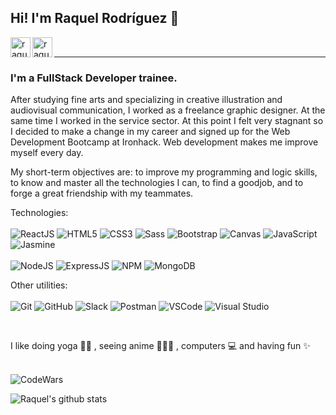 ## Hi! I'm Raquel Rodríguez 🌼
[<img align='left' alt=' raquelrodriguez | LinkedIn' width='32px' src='https://cdns.iconmonstr.com/wp-content/assets/preview/2012/96/iconmonstr-linkedin-2.png' />][linkedin]
[<img align='left' alt=' raquelrodriguez | Gmail' width='32px' src='https://cdns.iconmonstr.com/wp-content/assets/preview/2018/96/iconmonstr-gmail-2.png' />][Gmail]



<br/><hr>
### I'm a FullStack Developer trainee.
After studying fine arts and specializing in creative illustration and audiovisual communication, I worked as a freelance graphic designer. At the same time I worked in the service sector. At this point I felt very stagnant so I decided to make a change in my career and signed up for the Web Development Bootcamp at Ironhack. Web development makes me improve myself every day. 

My short-term objectives are: to improve my programming and logic skills, to know and master all the technologies I can, to find a goodjob, and to forge a great friendship with my teammates.


Technologies:
<br/>
<br/>
<img alt='ReactJS' src='https://img.shields.io/badge/-ReactJS-51CBF2?style=flat&logo=react&logoColor=white' />
<img alt='HTML5' src='https://img.shields.io/badge/-HTML5-E34F26?logo=html5&logoColor=white&style=plastic' />
<img alt='CSS3' src='https://img.shields.io/badge/-CSS3-1572B6?logo=css3&logoColor=white&style=plastic' />
<img alt='Sass' src="https://img.shields.io/badge/-Sass-CC6699?style=flat&logo=sass&logoColor=white&style=plastic" />
<img alt='Bootstrap' src='https://img.shields.io/badge/-Bootsrap-7952B3?logo=bootstrap&logoColor=white&style=plastic' />
<img alt='Canvas' src='https://img.shields.io/badge/-Canvas-E05F2C?logo=canvas&logoColor=white&style=plastic' />
<img alt='JavaScript' src='https://img.shields.io/badge/-Javascript-F7DF1E?logo=javascript&logoColor=white&style=plastic' />
<img alt='Jasmine' src='https://img.shields.io/badge/-Jasmine-8A4182?logo=jasmine&logoColor=white&style=plastic' />
<br/>
<br/>
<img alt='NodeJS' src='https://img.shields.io/badge/-NodeJs-339933?logo=Nodejs&logoColor=white&style=plastic' />
<img alt='ExpressJS' src='http://img.shields.io/badge/-Express-black?style=flat&logo=express&logoColor=white&style=plastic' />
<img alt='NPM' src='https://img.shields.io/badge/-NPM-CB3837?style=flat&logo=npm&logoColor=white&style=plastic' />
<img alt='MongoDB' src='http://img.shields.io/badge/-MongoDB-47A248?style=flat&logo=mongodb&logoColor=white&style=plastic' />

Other utilities:
<br/>
<br/>
<img alt='Git' src='https://img.shields.io/badge/-Git-F05032?logo=git&logoColor=white&style=plastic' />
<img alt='GitHub' src='https://img.shields.io/badge/-Github-181717?style=flat&logo=github&logoColor=white&style=plastic' />
<img alt='Slack' src='https://img.shields.io/badge/-Slack-4A154B?style=flat&logo=slack&logoColor=white&style=plastic' />
<img alt='Postman' src='https://img.shields.io/badge/-Postman-FF6C37?style=flat&logo=postman&logoColor=white&style=plastic' />
<img alt='VSCode' src='https://img.shields.io/badge/-VSCode-007ACC?style=flat&logo=visual-studio-code&logoColor=white&style=plastic' />
<img alt='Visual Studio' src='https://img.shields.io/badge/-Visual%20Studio-5C2D91?style=flat&logo=visual-studio&logoColor=white&style=plastic' />

<br/>

I like doing yoga 🧘‍♀️ , seeing anime 👩🏻‍💻 , computers 💻 and having fun ✨
<br/>
<br/>

<img alt='CodeWars' src='https://www.codewars.com/users/srtamaciel/badges/large' />


![Raquel's github stats](https://github-readme-stats.vercel.app/api?username=srtamaciel&theme=material-palenight&show_icons=true)

[linkedin]: https://www.linkedin.com/in/raquel-rodriguez-diaz/
[Gmail]: mailto:srtademaciel@gmail.com



<!--
**srtamaciel/srtamaciel** is a ✨ _special_ ✨ repository because its `README.md` (this file) appears on your GitHub profile.

Here are some ideas to get you started:

- 🔭 I’m currently working on ...
- 🌱 I’m currently learning ...
- 👯 I’m looking to collaborate on ...
- 🤔 I’m looking for help with ...
- 💬 Ask me about ...
- 📫 How to reach me: ...
- 😄 Pronouns: ...
- ⚡ Fun fact: ...
-->
